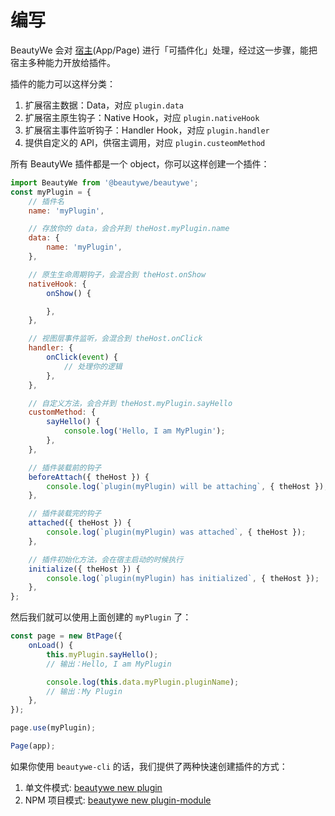 # 编写

BeautyWe 会对 [宿主](contents/core/the-host.md)(App/Page) 进行「可插件化」处理，经过这一步骤，能把宿主多种能力开放给插件。

插件的能力可以这样分类：

1. 扩展宿主数据：Data，对应 `plugin.data`
2. 扩展宿主原生钩子：Native Hook，对应 `plugin.nativeHook`
3. 扩展宿主事件监听钩子：Handler Hook，对应 `plugin.handler`
4. 提供自定义的 API，供宿主调用，对应 `plugin.custeomMethod`

所有 BeautyWe 插件都是一个 object，你可以这样创建一个插件：

```javascript
import BeautyWe from '@beautywe/beautywe';
const myPlugin = {
    // 插件名
    name: 'myPlugin',

    // 存放你的 data，会合并到 theHost.myPlugin.name
    data: {
        name: 'myPlugin',
    },

    // 原生生命周期钩子，会混合到 theHost.onShow
    nativeHook: {
        onShow() {

        },
    },

    // 视图层事件监听，会混合到 theHost.onClick
    handler: {
        onClick(event) {
            // 处理你的逻辑
        },
    },

    // 自定义方法，会合并到 theHost.myPlugin.sayHello
    customMethod: {
        sayHello() {
            console.log('Hello, I am MyPlugin');
        },
    },

    // 插件装载前的钩子
    beforeAttach({ theHost }) {
        console.log(`plugin(myPlugin) will be attaching`, { theHost });
    },

    // 插件装载完的钩子
    attached({ theHost }) {
        console.log(`plugin(myPlugin) was attached`, { theHost });
    },

    // 插件初始化方法，会在宿主启动的时候执行
    initialize({ theHost }) {
        console.log(`plugin(myPlugin) has initialized`, { theHost });
    },
};
```

然后我们就可以使用上面创建的 `myPlugin` 了：

```javascript
const page = new BtPage({
    onLoad() {
        this.myPlugin.sayHello();
        // 输出：Hello, I am MyPlugin

        console.log(this.data.myPlugin.pluginName);
        // 输出：My Plugin
    },
});

page.use(myPlugin);

Page(app);
```

如果你使用 `beautywe-cli` 的话，我们提供了两种快速创建插件的方式：

1. 单文件模式: [beautywe new plugin](contents/cli.md#new-plugin)
2. NPM 项目模式: [beautywe new plugin-module](contents/cli.md#new-plugin-module)
